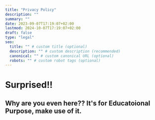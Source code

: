 ```yaml
---
title: "Privacy Policy"
description: ""
summary: ""
date: 2023-09-07T17:19:07+02:00
lastmod: 2024-10-07T17:19:07+02:00
draft: false
type: "legal"
seo:
  title: "" # custom title (optional)
  description: "" # custom description (recommended)
  canonical: "" # custom canonical URL (optional)
  robots: "" # custom robot tags (optional)
---
```



# Surprised!!

## Why are you even here?? It's for Educatoional Purpose, make use of it.

